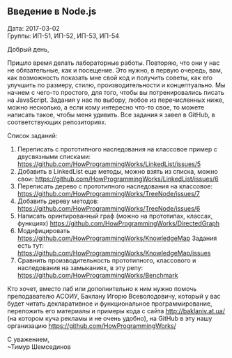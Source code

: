 ## Введение в Node.js

Дата: 2017-03-02  
Группы: ИП-51, ИП-52, ИП-53, ИП-54  

Добрый день,

Пришло время делать лабораторные работы. Повторяю, что они у нас не
обязательные, как и посещение. Это нужно, в первую очередь, вам, как возможность
показать мне свой код и получить советы, как его улучшить по размеру, стилю,
производительности и концептуально. Мы начнем с чего-то простого, для того,
чтобы вы потренировались писать на JavaScript. Задания у нас по выбору, любое
из перечисленных ниже, можно несколько, а если кому интересно что-то свое, то
можете написать такое, чтобы меня удивить. Все задания я завел в GitHub,
в соответствующих репозиториях.

Cписок заданий:
  1. Переписать с прототипного наследования на классовое пример с двусвязными
  списками: https://github.com/HowProgrammingWorks/LinkedList/issues/5
  2. Добавить в LinkedList еще методы, можно взять из списка, можно свои:
  https://github.com/HowProgrammingWorks/LinkedList/issues/6
  3. Переписать дерево с прототипного наследования на классовое:
  https://github.com/HowProgrammingWorks/TreeNode/issues/7
  4. Добавить дереву методов:
  https://github.com/HowProgrammingWorks/TreeNode/issues/6
  5. Написать оринтированный граф (можно на прототипах, классах, функциях)
  https://github.com/HowProgrammingWorks/DirectedGraph
  6. Модифицировать https://github.com/HowProgrammingWorks/KnowledgeMap
  Задания есть тут: https://github.com/HowProgrammingWorks/KnowledgeMap/issues
  7. Сравнить производительность прототипного, классового и наследования на
  замыканиях, в эту репу: https://github.com/HowProgrammingWorks/Benchmark

Кто хочет, вместо лаб или дополнительно к ним нужно помочь преподавателю АСОИУ,
Баклану Игорю Всеволодовичу, который у вас будет читать декларативное и
функциональное программирование, переложить его материалы и примеры кода с сайта
http://baklaniv.at.ua/ (на котором куча рекламы и не очень удобно), на GitHub в
эту нашу организацию https://github.com/HowProgrammingWorks/

С уважением,  
~Тимур Шемсединов

